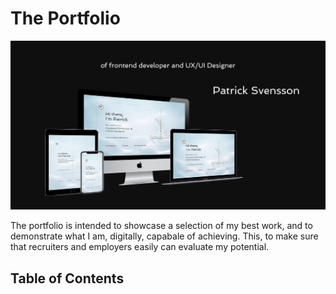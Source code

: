 # The Portfolio

![Heading, and Multi Device Mockup](assets/images/readme-heading.jpg)

The portfolio is intended to showcase a selection of my best work, and to demonstrate what I am, digitally, capabale of achieving. This, to make sure that recruiters and employers easily can evaluate my potential.

## Table of Contents
